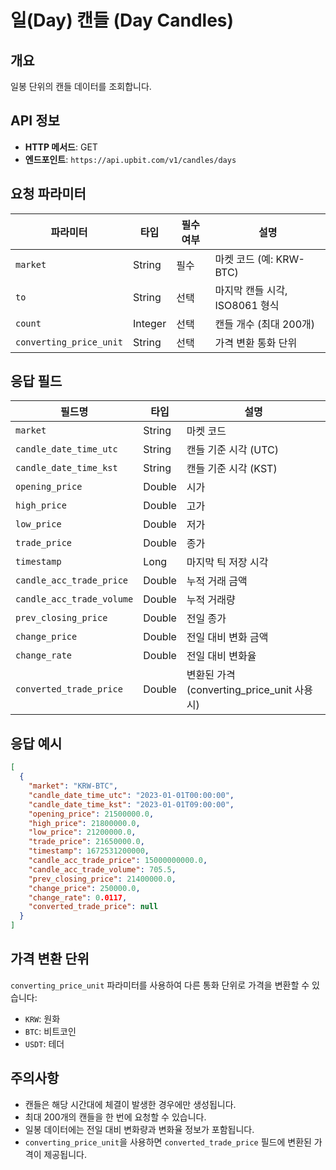 # 일(Day) 캔들 (Day Candles)

## 개요
일봉 단위의 캔들 데이터를 조회합니다.

## API 정보
- **HTTP 메서드**: GET
- **엔드포인트**: `https://api.upbit.com/v1/candles/days`

## 요청 파라미터

| 파라미터 | 타입 | 필수 여부 | 설명 |
|---------|------|----------|------|
| `market` | String | 필수 | 마켓 코드 (예: KRW-BTC) |
| `to` | String | 선택 | 마지막 캔들 시각, ISO8061 형식 |
| `count` | Integer | 선택 | 캔들 개수 (최대 200개) |
| `converting_price_unit` | String | 선택 | 가격 변환 통화 단위 |

## 응답 필드

| 필드명 | 타입 | 설명 |
|--------|------|------|
| `market` | String | 마켓 코드 |
| `candle_date_time_utc` | String | 캔들 기준 시각 (UTC) |
| `candle_date_time_kst` | String | 캔들 기준 시각 (KST) |
| `opening_price` | Double | 시가 |
| `high_price` | Double | 고가 |
| `low_price` | Double | 저가 |
| `trade_price` | Double | 종가 |
| `timestamp` | Long | 마지막 틱 저장 시각 |
| `candle_acc_trade_price` | Double | 누적 거래 금액 |
| `candle_acc_trade_volume` | Double | 누적 거래량 |
| `prev_closing_price` | Double | 전일 종가 |
| `change_price` | Double | 전일 대비 변화 금액 |
| `change_rate` | Double | 전일 대비 변화율 |
| `converted_trade_price` | Double | 변환된 가격 (converting_price_unit 사용 시) |

## 응답 예시

```json
[
  {
    "market": "KRW-BTC",
    "candle_date_time_utc": "2023-01-01T00:00:00",
    "candle_date_time_kst": "2023-01-01T09:00:00",
    "opening_price": 21500000.0,
    "high_price": 21800000.0,
    "low_price": 21200000.0,
    "trade_price": 21650000.0,
    "timestamp": 1672531200000,
    "candle_acc_trade_price": 15000000000.0,
    "candle_acc_trade_volume": 705.5,
    "prev_closing_price": 21400000.0,
    "change_price": 250000.0,
    "change_rate": 0.0117,
    "converted_trade_price": null
  }
]
```

## 가격 변환 단위
`converting_price_unit` 파라미터를 사용하여 다른 통화 단위로 가격을 변환할 수 있습니다:
- `KRW`: 원화
- `BTC`: 비트코인
- `USDT`: 테더

## 주의사항
- 캔들은 해당 시간대에 체결이 발생한 경우에만 생성됩니다.
- 최대 200개의 캔들을 한 번에 요청할 수 있습니다.
- 일봉 데이터에는 전일 대비 변화량과 변화율 정보가 포함됩니다.
- `converting_price_unit`을 사용하면 `converted_trade_price` 필드에 변환된 가격이 제공됩니다.